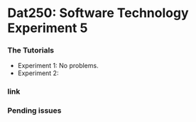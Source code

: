 # Dat250: Software Technology Experiment 5

### The Tutorials
* Experiment 1: No problems. 
* Experiment 2: 


### link


### Pending issues